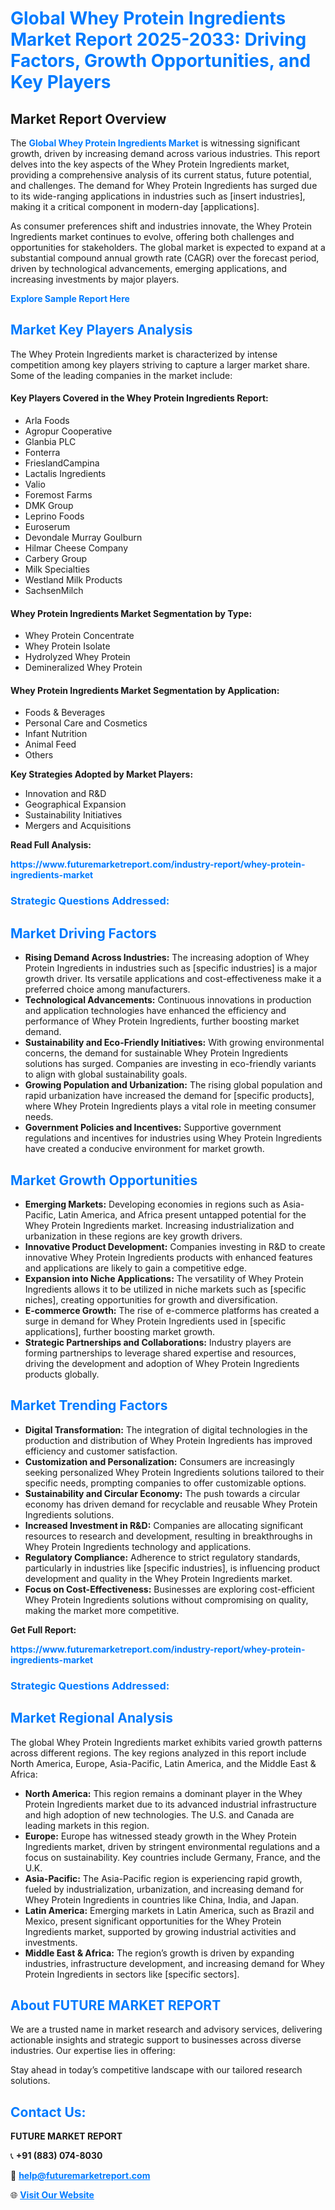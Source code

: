 <h1 style="color: #007BFF;">Global Whey Protein Ingredients Market Report 2025-2033: Driving Factors, Growth Opportunities, and Key Players</h1>

<section id="overview">
<h2>Market Report Overview</h2>
<p>The <a href="https://www.futuremarketreport.com/industry-report/whey-protein-ingredients-market" style="color: #007BFF; text-decoration: none;"><strong>Global Whey Protein Ingredients Market</strong></a> is witnessing significant growth, driven by increasing demand across various industries. This report delves into the key aspects of the Whey Protein Ingredients market, providing a comprehensive analysis of its current status, future potential, and challenges. The demand for Whey Protein Ingredients has surged due to its wide-ranging applications in industries such as [insert industries], making it a critical component in modern-day [applications].</p>
<p>As consumer preferences shift and industries innovate, the Whey Protein Ingredients market continues to evolve, offering both challenges and opportunities for stakeholders. The global market is expected to expand at a substantial compound annual growth rate (CAGR) over the forecast period, driven by technological advancements, emerging applications, and increasing investments by major players.</p>
</section>

<section id="overview">
<p><a href="https://www.futuremarketreport.com/request-sample/reportId=88791" style="color: #007BFF; text-decoration: none;"><strong>Explore Sample Report Here</strong></a></p>
</section>

<section id="key-players">
<h2 style="color: #007BFF;">Market Key Players Analysis</h2>
<p>The Whey Protein Ingredients market is characterized by intense competition among key players striving to capture a larger market share. Some of the leading companies in the market include:</p>
<h4>Key Players Covered in the Whey Protein Ingredients Report:</h4>
<ul><li>Arla Foods</li><li>Agropur Cooperative</li><li>Glanbia PLC</li><li>Fonterra</li><li>FrieslandCampina</li><li>Lactalis Ingredients</li><li>Valio</li><li>Foremost Farms</li><li>DMK Group</li><li>Leprino Foods</li><li>Euroserum</li><li>Devondale Murray Goulburn</li><li>Hilmar Cheese Company</li><li>Carbery Group</li><li>Milk Specialties</li><li>Westland Milk Products</li><li>SachsenMilch</li></ul>
<h4>Whey Protein Ingredients Market Segmentation by Type:</h4>
<ul><li>Whey Protein Concentrate</li><li>Whey Protein Isolate</li><li>Hydrolyzed Whey Protein</li><li>Demineralized Whey Protein</li></ul>

<h4>Whey Protein Ingredients Market Segmentation by Application:</h4>
<ul><li>Foods &amp; Beverages</li><li>Personal Care and Cosmetics</li><li>Infant Nutrition</li><li>Animal Feed</li><li>Others</li></ul>
<p><strong>Key Strategies Adopted by Market Players:</strong></p>
<ul>
<li>Innovation and R&D</li>
<li>Geographical Expansion</li>
<li>Sustainability Initiatives</li>
<li>Mergers and Acquisitions</li>
</ul>
</section>

<section>
<p><strong>Read Full Analysis: </strong></p><a href="https://www.futuremarketreport.com/industry-report/whey-protein-ingredients-market" style="color: #007BFF; text-decoration: none;"><strong>https://www.futuremarketreport.com/industry-report/whey-protein-ingredients-market</strong></a>
<h3 style="color: #007BFF;">Strategic Questions Addressed:</h3>
</section>

<section id="driving-factors">
<h2 style="color: #007BFF;">Market Driving Factors</h2>
<ul>
<li><strong>Rising Demand Across Industries:</strong> The increasing adoption of Whey Protein Ingredients in industries such as [specific industries] is a major growth driver. Its versatile applications and cost-effectiveness make it a preferred choice among manufacturers.</li>
<li><strong>Technological Advancements:</strong> Continuous innovations in production and application technologies have enhanced the efficiency and performance of Whey Protein Ingredients, further boosting market demand.</li>
<li><strong>Sustainability and Eco-Friendly Initiatives:</strong> With growing environmental concerns, the demand for sustainable Whey Protein Ingredients solutions has surged. Companies are investing in eco-friendly variants to align with global sustainability goals.</li>
<li><strong>Growing Population and Urbanization:</strong> The rising global population and rapid urbanization have increased the demand for [specific products], where Whey Protein Ingredients plays a vital role in meeting consumer needs.</li>
<li><strong>Government Policies and Incentives:</strong> Supportive government regulations and incentives for industries using Whey Protein Ingredients have created a conducive environment for market growth.</li>
</ul>
</section>

<section id="growth-opportunities">
<h2 style="color: #007BFF;">Market Growth Opportunities</h2>
<ul>
<li><strong>Emerging Markets:</strong> Developing economies in regions such as Asia-Pacific, Latin America, and Africa present untapped potential for the Whey Protein Ingredients market. Increasing industrialization and urbanization in these regions are key growth drivers.</li>
<li><strong>Innovative Product Development:</strong> Companies investing in R&D to create innovative Whey Protein Ingredients products with enhanced features and applications are likely to gain a competitive edge.</li>
<li><strong>Expansion into Niche Applications:</strong> The versatility of Whey Protein Ingredients allows it to be utilized in niche markets such as [specific niches], creating opportunities for growth and diversification.</li>
<li><strong>E-commerce Growth:</strong> The rise of e-commerce platforms has created a surge in demand for Whey Protein Ingredients used in [specific applications], further boosting market growth.</li>
<li><strong>Strategic Partnerships and Collaborations:</strong> Industry players are forming partnerships to leverage shared expertise and resources, driving the development and adoption of Whey Protein Ingredients products globally.</li>
</ul>
</section>

<section id="trending-factors">
<h2 style="color: #007BFF;">Market Trending Factors</h2>
<ul>
<li><strong>Digital Transformation:</strong> The integration of digital technologies in the production and distribution of Whey Protein Ingredients has improved efficiency and customer satisfaction.</li>
<li><strong>Customization and Personalization:</strong> Consumers are increasingly seeking personalized Whey Protein Ingredients solutions tailored to their specific needs, prompting companies to offer customizable options.</li>
<li><strong>Sustainability and Circular Economy:</strong> The push towards a circular economy has driven demand for recyclable and reusable Whey Protein Ingredients solutions.</li>
<li><strong>Increased Investment in R&D:</strong> Companies are allocating significant resources to research and development, resulting in breakthroughs in Whey Protein Ingredients technology and applications.</li>
<li><strong>Regulatory Compliance:</strong> Adherence to strict regulatory standards, particularly in industries like [specific industries], is influencing product development and quality in the Whey Protein Ingredients market.</li>
<li><strong>Focus on Cost-Effectiveness:</strong> Businesses are exploring cost-efficient Whey Protein Ingredients solutions without compromising on quality, making the market more competitive.</li>
</ul>
</section>

<section>
<p><strong>Get Full Report: </strong></p><a href="https://www.futuremarketreport.com/industry-report/whey-protein-ingredients-market" style="color: #007BFF; text-decoration: none;"><strong>https://www.futuremarketreport.com/industry-report/whey-protein-ingredients-market</strong></a>
<h3 style="color: #007BFF;">Strategic Questions Addressed:</h3>
</section>


<section id="regional-analysis">
<h2 style="color: #007BFF;">Market Regional Analysis</h2>
<p>The global Whey Protein Ingredients market exhibits varied growth patterns across different regions. The key regions analyzed in this report include North America, Europe, Asia-Pacific, Latin America, and the Middle East & Africa:</p>
<ul>
<li><strong>North America:</strong> This region remains a dominant player in the Whey Protein Ingredients market due to its advanced industrial infrastructure and high adoption of new technologies. The U.S. and Canada are leading markets in this region.</li>
<li><strong>Europe:</strong> Europe has witnessed steady growth in the Whey Protein Ingredients market, driven by stringent environmental regulations and a focus on sustainability. Key countries include Germany, France, and the U.K.</li>
<li><strong>Asia-Pacific:</strong> The Asia-Pacific region is experiencing rapid growth, fueled by industrialization, urbanization, and increasing demand for Whey Protein Ingredients in countries like China, India, and Japan.</li>
<li><strong>Latin America:</strong> Emerging markets in Latin America, such as Brazil and Mexico, present significant opportunities for the Whey Protein Ingredients market, supported by growing industrial activities and investments.</li>
<li><strong>Middle East & Africa:</strong> The region’s growth is driven by expanding industries, infrastructure development, and increasing demand for Whey Protein Ingredients in sectors like [specific sectors].</li>
</ul>
</section>

<footer>
<h2 style="color: #007BFF;">About FUTURE MARKET REPORT</h2>
<p>We are a trusted name in market research and advisory services, delivering actionable insights and strategic support to businesses across diverse industries. Our expertise lies in offering:</p>

<p>Stay ahead in today’s competitive landscape with our tailored research solutions.</p>

<h2 style="color: #007BFF;">Contact Us:</h2>
<p><strong>FUTURE MARKET REPORT</strong></p>
<p>📞 <strong>+91 (883) 074-8030</strong></p>
<p>📧 <strong><a href="mailto:help@futuremarketreport.com" style="color: #007BFF;">help@futuremarketreport.com</a></strong></p>
<p>🌐 <strong><a href="https://www.futuremarketreport.com/" style="color: #007BFF;">Visit Our Website</a></strong></p>
</footer>